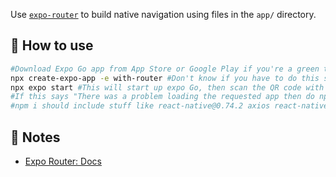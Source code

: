 Use [`expo-router`](https://docs.expo.dev/router/introduction/) to build native navigation using files in the `app/` directory.

## 🚀 How to use

```sh
#Download Expo Go app from App Store or Google Play if you're a green texter
npx create-expo-app -e with-router #Don't know if you have to do this since I already did it
npx expo start #This will start up expo Go, then scan the QR code with your Expo GO App
#If this says "There was a problem loading the requested app then do npm i -g expo-cli, and then expo-cli start --tunnel //MIGHT BE DEPRECATED IF IT'S DEPRECATED GOOD LUCK
#npm i should include stuff like react-native@0.74.2 axios react-native-dotenv


```

## 📝 Notes

-   [Expo Router: Docs](https://docs.expo.dev/router/introduction/)
